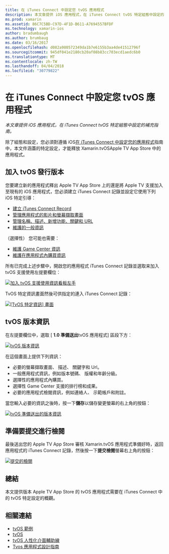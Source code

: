 ```yaml
---
title: 在 iTunes Connect 中設定您 tvOS 應用程式
description: 本文章提供 iOS 應用程式，在 iTunes Connect tvOS 特定組態中設定的補充指南。
ms.prod: xamarin
ms.assetid: 86C7C5BD-C97D-4F1D-B611-A7694557BFDF
ms.technology: xamarin-ios
author: bradumbaugh
ms.author: brumbaug
ms.date: 03/16/2017
ms.openlocfilehash: d082a980572349da1b7e6155b3aa4de41512796f
ms.sourcegitcommit: 945df041e2180cb20af08b83cc703ecd1aedc6b0
ms.translationtype: MT
ms.contentlocale: zh-TW
ms.lasthandoff: 04/04/2018
ms.locfileid: "30779822"
---
```

# <a name="configure-your-tvos-app-in-itunes-connect"></a>在 iTunes Connect 中設定您 tvOS 應用程式

_本文章提供 iOS 應用程式，在 iTunes Connect tvOS 特定組態中設定的補充指南。_


除了組態和設定，您必須對遵循 iOS[在 iTunes Connect 中設定您的應用程式](~/ios/deploy-test/app-distribution/app-store-distribution/itunesconnect.md)指南中，本文件涵蓋的特定設定，才能釋放 Xamarin.tvOSApple TV App Store 中的應用程式。

<a name="Adding-a-tvOS-Release-Version" />

## <a name="adding-a-tvos-release-version"></a>加入 tvOS 發行版本

您要建立新的應用程式釋出 Apple TV App Store 上的還是將 Apple TV 支援加入至現有的 iOS 應用程式，您必須建立 iTunes Connect 記錄並設定它使用下列 iOS 特定引導：

- [建立 iTunes Connect Record](~/ios/deploy-test/app-distribution/app-store-distribution/itunesconnect.md#creating)
- [管理應用程式的影片和螢幕擷取畫面](~/ios/deploy-test/app-distribution/app-store-distribution/itunesconnect.md#managing)
- [管理名稱、描述、新增功能、關鍵和 URL](~/ios/deploy-test/app-distribution/app-store-distribution/itunesconnect.md#metadata)
- [維護的一般資訊](~/ios/deploy-test/app-distribution/app-store-distribution/itunesconnect.md#general)

（選擇性） 您可能也需要：

- [維護 Game Center 資訊](~/ios/deploy-test/app-distribution/app-store-distribution/itunesconnect.md#game-center)
- [維護在應用程式內購買資訊](~/ios/deploy-test/app-distribution/app-store-distribution/itunesconnect.md#iap)

所有已完成上述步驟中，開啟您的應用程式 iTunes Connect 記錄並選取来加入 tvOS 支援使用左提要欄位：

[![](itunes-connect-images/connect01.png "加入 tvOS 支援使用資訊看板左手")](itunes-connect-images/connect01.png#lightbox)

TvOS 特定資訊畫面然後可供指定的連入 iTunes Connect 記錄：

[![](itunes-connect-images/connect02.png "[TvOS 特定資訊] 畫面")](itunes-connect-images/connect02.png#lightbox)

<a name="tvOS-Version-Information" />

## <a name="tvos-version-information"></a>tvOS 版本資訊

在左提要欄位中，選取 [ **1.0 準備送出**tvOS 應用程式] 區段下方：

[![](itunes-connect-images/connect03.png "tvOS 版本資訊")](itunes-connect-images/connect03.png#lightbox)

在這個畫面上提供下列資訊：

- 必要的螢幕擷取畫面、 描述、 關鍵字和 Url。
- 一般應用程式資訊，例如版本號碼、 版權和年齡分級。
- 選擇性的應用程式內購買。
- 選擇性 Game Center 支援的排行榜和成果。
- 必要的應用程式檢閱資訊，例如連絡人、 示範帳戶和附註。

當您輸入必要的資訊之後時，按一下**儲存**以儲存變更螢幕的右上角的按鈕：

[![](itunes-connect-images/connect04.png "tvOS 準備送出的版本資訊")](itunes-connect-images/connect04.png#lightbox)

<a name="Submitting-for-Review" />

## <a name="preparing-to-submit-for-review"></a>準備要提交進行檢閱

最後送出您的 Apple TV App Store 審核 Xamarin.tvOS 應用程式準備好時，返回 應用程式的 iTunes Connect 記錄，然後按一下**提交檢閱**螢幕右上角的按鈕：

[![](itunes-connect-images/connect05.png "提交的檢閱")](itunes-connect-images/connect05.png#lightbox)

<a name="Summary" />

## <a name="summary"></a>總結

本文提供版本 Apple TV App Store 的 tvOS 應用程式需要在 iTunes Connect 中的 tvOS 特定設定的概觀。



## <a name="related-links"></a>相關連結

- [tvOS 範例](https://developer.xamarin.com/samples/tvos/all/)
- [tvOS](https://developer.apple.com/tvos/)
- [tvOS 人性化介面輔助線](https://developer.apple.com/tvos/human-interface-guidelines/)
- [Tvos 應用程式設計指南](https://developer.apple.com/library/prerelease/tvos/documentation/General/Conceptual/AppleTV_PG/)
